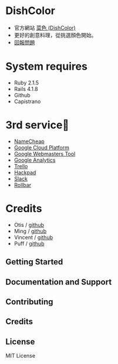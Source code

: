 # DishColor
- 官方網站 [菜色 (DishColor) ](http://dishcolor.com/)
- 更好的創意料理，從挑選顏色開始。
- [回報問題](https://github.com/Fool-Stack-Rangers/DishColor/issues)

# System requires
- Ruby 2.1.5
- Rails 4.1.8
- Github
- Capistrano

# 3rd service
- [NameCheap](https://www.namecheap.com/)
- [Google Cloud Platform](https://cloud.google.com/)
- [Google Webmasters Tool](https://www.google.com/webmasters/tools/)
- [Google Analytics](https://www.google.com/analytics/web/)
- [Trello](https://trello.com/)
- [Hackpad](https://hackpad.com/)
- [Slack](https://slack.com/)
- [Rollbar](https://rollbar.com/)

# Credits
- Otis    / [github](https://github.com/AnNOtis)
- Ming    / [github](https://github.com/viflin)
- Vincent / [github](https://github.com/dangjlin)
- Puff    / [github](https://github.com/puff-tw)



Getting Started
---------------

Documentation and Support
-------------------------

Contributing
------------


Credits
-------


License
-------
MIT License
